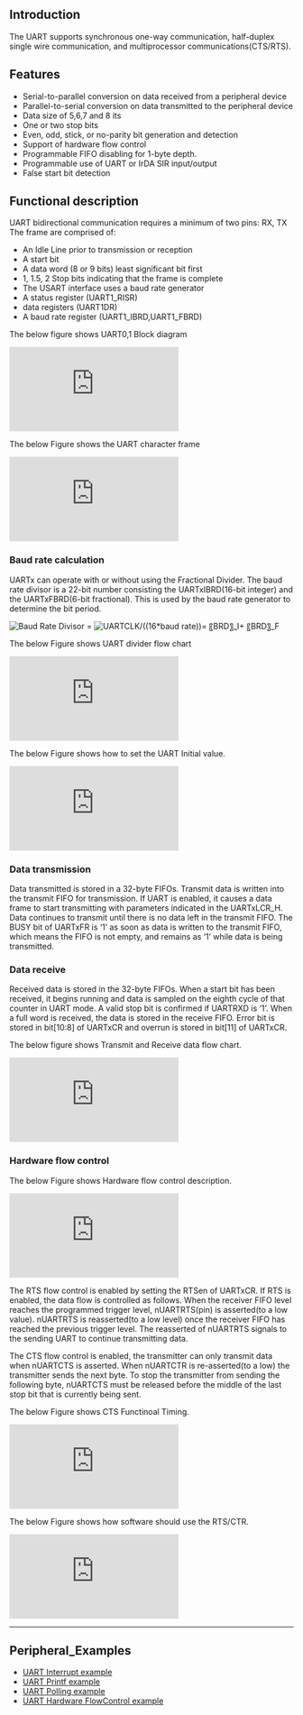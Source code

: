 


## Introduction

The UART supports synchronous one-way communication, half-duplex single wire communication, and multiprocessor communications(CTS/RTS).  


## Features 

*	Serial-to-parallel conversion on data received from a peripheral device
*	Parallel-to-serial conversion on data transmitted to the peripheral device
*	Data size of 5,6,7 and 8 its
*	One or two stop bits
*	Even, odd, stick, or no-parity bit generation and detection
*	Support of hardware flow control
*	Programmable FIFO disabling for 1-byte depth.
*	Programmable use of UART or IrDA SIR input/output
*	False start bit detection


## Functional description

UART bidirectional communication requires a minimum of two pins: RX, TX
The frame are comprised of:

*	An Idle Line prior to transmission or reception 
*	A start bit 
*	A data word (8 or 9 bits) least significant bit first
*	1, 1.5, 2 Stop bits indicating that the frame is complete 
*	The USART interface uses a baud rate generator 
*	A status register (UART1_RISR) 
*	data registers (UART1DR) 
*	A baud rate register (UART1_IBRD,UART1_FBRD)

The below figure shows UART0,1 Block diagram

![](http://wizwiki.net/wiki/lib/exe/fetch.php?media=products:w7500:peripherals:uart_block_diagram.jpg "Figure 1 UART block diagram")

The below Figure shows the UART character frame

![](http://wizwiki.net/wiki/lib/exe/fetch.php?media=products:w7500:peripherals:uart_character_frame.jpg "Figure 2 UART character frame")

### Baud rate calculation

UARTx can operate with or without using the Fractional Divider. The baud rate divisor is a 22-bit number consisting the UARTxIBRD(16-bit integer) and the UARTxFBRD(6-bit fractional).
This is used by the baud rate generator to determine the bit period.

<img src="http://latex.codecogs.com/gif.latex?Baud&space;Rate&space;Divisor&space;=" title="Baud Rate Divisor =" />      <img src="http://latex.codecogs.com/gif.latex?UARTCLK/((16*baud&space;rate))=&space;〖BRD〗_I&plus;&space;〖BRD〗_F" title="UARTCLK/((16*baud rate))= 〖BRD〗_I+ 〖BRD〗_F" />

The below Figure shows UART divider flow chart

![](http://wizwiki.net/wiki/lib/exe/fetch.php?media=products:w7500:peripherals:uart_divider_flow_chart.jpg "Figure 3 UART divider flow chart")

The below Figure shows how to set the UART Initial value.

![](http://wizwiki.net/wiki/lib/exe/fetch.php?media=products:w7500:peripherals:uart_init_flow_chart.jpg "Figure 4 UART Initial setting flow chart")

### Data transmission

Data transmitted is stored in a 32-byte FIFOs. Transmit data is written into the transmit FIFO for transmission. If UART is enabled, it causes a data frame to start transmitting with parameters indicated in the UARTxLCR_H.
Data continues to transmit until there is no data left in the transmit FIFO. The BUSY bit of UARTxFR is ‘1’ as soon as data is written to the transmit FIFO, which means the FIFO is not empty, and remains as ‘1’ while data is being transmitted. 

### Data receive

Received data is stored in the 32-byte FIFOs. When a start bit has been received, it begins running and data is sampled on the eighth cycle of that counter in UART mode. A valid stop bit is confirmed if UARTRXD is ‘1’. When a full word is received, the data is stored in the receive FIFO. Error bit is stored in bit[10:8] of UARTxCR and overrun is stored in bit[11] of UARTxCR.

The below figure shows Transmit and Receive data flow chart.

![](http://wizwiki.net/wiki/lib/exe/fetch.php?media=products:w7500:peripherals:uart_txrxdata_flow_chart.jpg "Figure 5 Transmit and Receive data flow chart")

### Hardware flow control

The below Figure shows Hardware flow control description.

![](http://wizwiki.net/wiki/lib/exe/fetch.php?media=products:w7500:peripherals:uart_hw_flow_chart.jpg "Figure 6 Hardware flow control description")

The RTS flow control is enabled by setting the RTSen of UARTxCR. If RTS is enabled, the data flow is controlled as follows.
When the receiver FIFO level reaches the programmed trigger level, nUARTRTS(pin) is asserted(to a low value). nUARTRTS is reasserted(to a low level) once the receiver FIFO has reached the previous trigger level. The reasserted of nUARTRTS signals to the sending UART to continue transmitting data.

The CTS flow control is enabled, the transmitter can only transmit data when nUARTCTS is asserted. When nUARTCTR is re-asserted(to a low) the transmitter sends the next byte. To stop the transmitter from sending the following byte, nUARTCTS must be released before the middle of the last stop bit that is currently being sent.

The below Figure shows CTS Functinoal Timing.

![](http://wizwiki.net/wiki/lib/exe/fetch.php?media=products:w7500:peripherals:uart_cts_timing.jpg "Figure 7 CTS Functional Timing")

The below Figure shows how software should use the RTS/CTR.

![](http://wizwiki.net/wiki/lib/exe/fetch.php?media=products:w7500:peripherals:uart_set_flow_chart.jpg "Figure 8 Algorithm for setting CTS/RTS flowchart")

------------------------------

## Peripheral_Examples
- [UART Interrupt example](UART-Interrupts-example.md)
- [UART Printf example](http://wizwiki.net/wiki/doku.php?id=products:w7500:peripherals:uart:printf)
- [UART Polling example](http://wizwiki.net/wiki/doku.php?id=products:w7500:peripherals:uart:polling)
- [UART Hardware FlowControl example](http://wizwiki.net/wiki/doku.php?id=products:w7500:peripherals:uart:flowcontrol)
